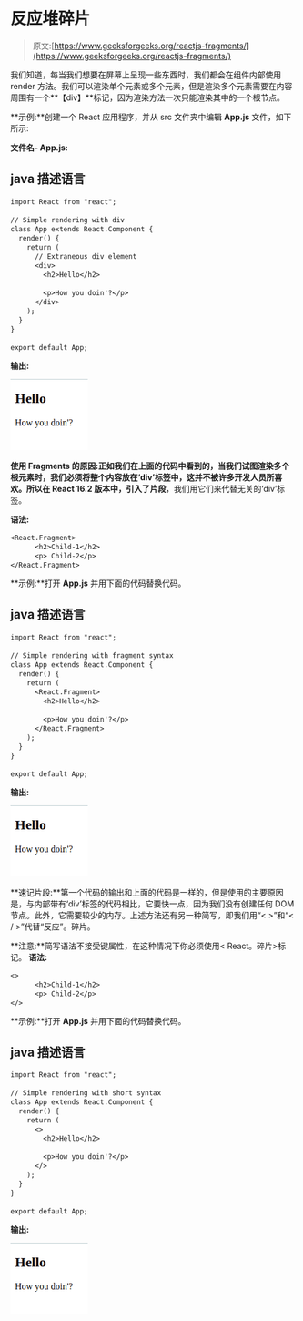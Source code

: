 # 反应堆碎片

> 原文:[https://www.geeksforgeeks.org/reactjs-fragments/](https://www.geeksforgeeks.org/reactjs-fragments/)

我们知道，每当我们想要在屏幕上呈现一些东西时，我们都会在组件内部使用 render 方法。我们可以渲染单个元素或多个元素，但是渲染多个元素需要在内容周围有一个**【div】**标记，因为渲染方法一次只能渲染其中的一个根节点。

**示例:**创建一个 React 应用程序，并从 src 文件夹中编辑 **App.js** 文件，如下所示:

**文件名- App.js:**

## java 描述语言

```
import React from "react";

// Simple rendering with div
class App extends React.Component {
  render() {
    return (
      // Extraneous div element
      <div>
        <h2>Hello</h2>

        <p>How you doin'?</p>
      </div>
    );
  }
}

export default App;
```

**输出:**

![](img/ac2b30a77a907ed49b39c6a842bae437.png)

**使用 Fragments 的原因:**正如我们在上面的代码中看到的，当我们试图渲染多个根元素时，我们必须将整个内容放在‘div’标签中，这并不被许多开发人员所喜欢。所以在 React 16.2 版本中，引入了**片段**，我们用它们来代替无关的‘div’标签。

**语法:**

```
<React.Fragment>  
      <h2>Child-1</h2>   
      <p> Child-2</p>   
</React.Fragment>  
```

**示例:**打开 **App.js** 并用下面的代码替换代码。

## java 描述语言

```
import React from "react";

// Simple rendering with fragment syntax
class App extends React.Component {
  render() {
    return (
      <React.Fragment>
        <h2>Hello</h2>

        <p>How you doin'?</p>
      </React.Fragment>
    );
  }
}

export default App;
```

**输出:**

![](img/ac2b30a77a907ed49b39c6a842bae437.png)

**速记片段:**第一个代码的输出和上面的代码是一样的，但是使用的主要原因是，与内部带有‘div’标签的代码相比，它要快一点，因为我们没有创建任何 DOM 节点。此外，它需要较少的内存。上述方法还有另一种简写，即我们用“< >”和“< / >”代替“反应”。碎片。

**注意:**简写语法不接受键属性，在这种情况下你必须使用< React。碎片>标记。
**语法:**

```
<>  
      <h2>Child-1</h2>   
      <p> Child-2</p>   
</> 
```

**示例:**打开 **App.js** 并用下面的代码替换代码。

## java 描述语言

```
import React from "react";

// Simple rendering with short syntax
class App extends React.Component {
  render() {
    return (
      <>
        <h2>Hello</h2>

        <p>How you doin'?</p>
      </>
    );
  }
}

export default App;
```

**输出:**

![](img/ac2b30a77a907ed49b39c6a842bae437.png)
